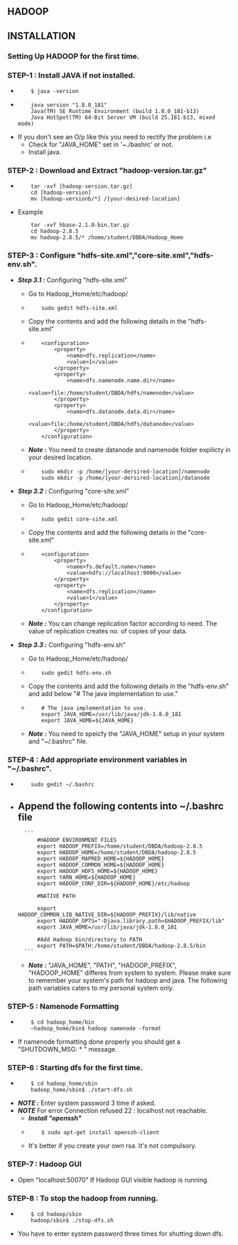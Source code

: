 ## HADOOP

## INSTALLATION
### Setting Up HADOOP for the first time.

### STEP-1 : Install JAVA if not installed.
-
	```
		$ java -version
	```
-
	```
		java version "1.8.0_181"
		Java(TM) SE Runtime Environment (build 1.8.0_181-b13)
		Java HotSpot(TM) 64-Bit Server VM (build 25.181-b13, mixed mode)
	```
- If you don't see an O/p like this you need to rectify the problem i.e
	- Check for "JAVA_HOME" set in '~./bashrc' or not.
	- Install java.

### STEP-2 : Download and Extract "hadoop-version.tar.gz"
-
	```
		tar -xvf [hadoop-version.tar.gz]
		cd [hadoop-version]
		mv [hadoop-versionb/*] /[your-desired-location]
	```

- Example
	```
		tar -xvf hbase-2.1.0-bin.tar.gz
		cd hadoop-2.8.5
		mv hadoop-2.8.5/* /home/student/DBDA/Hadoop_Home
	```

### STEP-3 : Configure "hdfs-site.xml","core-site.xml","hdfs-env.sh". 
- ***Step 3.1 :*** Configuring "hdfs-site.xml"
	- Go to Hadoop_Home/etc/hadoop/
	- 
		```
			sudo gedit hdfs-site.xml
		```
	- Copy the contents and add the following details in the "hdfs-site.xml"
	-	
		```
			<configuration>
				<property>
					<name>dfs.replication</name>
					<value>1</value>
				</property>
				<property>
					<name>dfs.namenode.name.dir</name>
					<value>file:/home/student/DBDA/hdfs/namenode</value>
				</property>
				<property>
					<name>dfs.datanode.data.dir</name>
					<value>file:/home/student/DBDA/hdfs/datanode</value>
				</property>
			</configuration>
		```
	- ***Note :*** You need to create datanode and namenode folder expilicty in your desired location.
	-
		```
			sudo mkdir -p /home/[your-dersired-location]/namenode
			sudo mkdir -p /home/[your-dersired-location]/datanode
		```
- ***Step 3.2 :*** Configuring "core-site.xml"
	- Go to Hadoop_Home/etc/hadoop/
	- 
		```
			sudo gedit core-site.xml
		```
	- Copy the contents and add the following details in the "core-site.xml"
	-
		```
			<configuration>
				<property>
					<name>fs.default.name</name>
					<value>hdfs://localhost:9000</value>
				</property>
				<property>
					<name>dfs.replication</name>
					<value>1</value>
				</property>
			</configuration>
		```
	- ***Note :*** You can change replication factor according to need. The value of replication creates no. of copies of your data.

- ***Step 3.3 :*** Configuring "hdfs-env.sh"
	- Go to Hadoop_Home/etc/hadoop/
	- 
		```
			sudo gedit hdfs-env.sh
		```
	- Copy the contents and add the following details in the "hdfs-env.sh" and add below "# The java implementation to use."
	-
		```
			# The java implementation to use.
			export JAVA_HOME=/usr/lib/java/jdk-1.8.0_181
			export JAVA_HOME=${JAVA_HOME}
		```
	- ***Note :*** You need to speicfy the "JAVA_HOME" setup in your system and "~/.bashrc" file.

### STEP-4 : Add appropriate environment variables in "~/.bashrc".
-
	```
		sudo gedit ~/.bashrc
	```
- Append the following contents into ~/.bashrc file
	-
		```
			#HADOOP ENVIRONMENT FILES
			export HADOOP_PREFIX=/home/student/DBDA/hadoop-2.8.5
			export HADOOP_HOME=/home/student/DBDA/hadoop-2.8.5
			export HADOOP_MAPRED_HOME=${HADOOP_HOME}
			export HADOOP_COMMON_HOME=${HADOOP_HOME}
			export HADOOP_HDFS_HOME=${HADOOP_HOME}
			export YARN_HOME=${HADOOP_HOME}
			export HADOOP_CONF_DIR=${HADOOP_HOME}/etc/hadoop

			#NATIVE PATH

			export HADOOP_COMMON_LIB_NATIVE_DIR=${HADOOP_PREFIX}/lib/native
			export HADOOP_OPTS="-Djava.library.path=$HADOOP_PREFIX/lib"
			export JAVA_HOME=/usr/lib/java/jdk-1.8.0_181

			#Add Hadoop bin/directory to PATH
			export PATH=$PATH:/home/student/DBDA/hadoop-2.8.5/bin
		```
	- ***Note :*** "JAVA_HOME", "PATH", "HADOOP_PREFIX", "HADOOP_HOME" differes from system to system. Please make sure to remember your system's path for hadoop and java. The following path variables caters to my personal system only.


### STEP-5 : Namenode Formatting
-
	```
		$ cd hadoop_home/bin
		~hadoop_home/bin$ hadoop namenode -format
	```
- If namenode formatting done properly you should get a "SHUTDOWN_MSG: * " message.
### STEP-6 : Starting dfs for the first time.
-
	```
		$ cd hadoop_home/sbin
		hadoop_home/sbin$ ./start-dfs.sh
	```
- ***NOTE :*** Enter system password 3 time if asked.
- ***NOTE*** For error Connection refused 22 : localhost not reachable.
	- ***Install "openssh"***
	-
		```
			$ sudo apt-get install openssh-client
		```
	- It's better if you create your own rsa. It's not compulsory.

### STEP-7 : Hadoop GUI
-	Open "localhost:50070" If Hadoop GUI visible hadoop is running.

### STEP-8 : To stop the hadoop from running.
-
	```
		$ cd hadoop/sbin
		hadoop/sbin$ ./stop-dfs.sh 
	```
- You have to enter system password three times for shutting down dfs.
